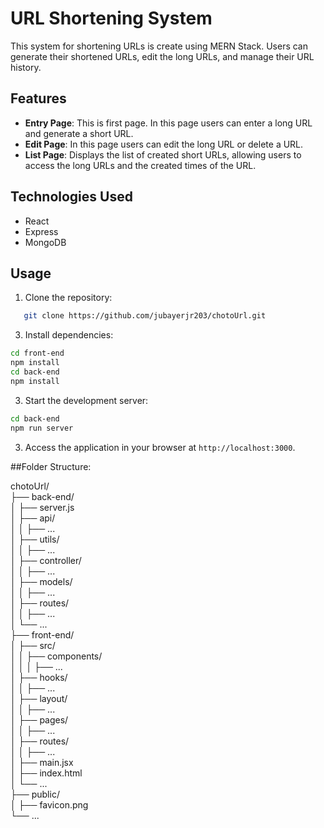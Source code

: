 # URL Shortening System

This system for shortening URLs is create using MERN Stack. Users can generate their shortened URLs, edit the long URLs, and manage their URL history.

## Features

- **Entry Page**: This is first page. In this page users can enter a long URL and generate a short URL.
- **Edit Page**: In this page users can edit the long URL or delete a URL.
- **List Page**: Displays the list of created short URLs, allowing users to access the long URLs and the created times of the URL.

## Technologies Used

- React
- Express
- MongoDB

## Usage

1. Clone the repository:

```bash
   git clone https://github.com/jubayerjr203/chotoUrl.git
```

3. Install dependencies:
```bash
cd front-end
npm install
cd back-end
npm install
```
3. Start the development server:
```bash
cd back-end
npm run server
```
3. Access the application in your browser at `http://localhost:3000`.

##Folder Structure:

chotoUrl/                                                                                                                      
├── back-end/                                                                                                                    
│   ├── server.js                                                                                                                                         
│   ├── api/                                                                                                                         
│   │   ├── ...                                                                                                                    
│   ├── utils/                                                                                                                    
│   │   ├── ...                                                                                                                    
│   ├── controller/                                                                                                                    
│   │   ├── ...                                                                                                                    
│   ├── models/                                                                                                                    
│   │   ├── ...                                                                                                                    
│   ├── routes/                                                                                                                    
│   │   ├── ...                                                                                                                    
│   └── ...                                                                                                                    
├── front-end/                                                                                                                    
│   ├── src/                                                                                                                    
│   │   ├── components/                                                                                                                    
│   │   │   ├── ...                                                                                                                    
│   ├── hooks/                                                                                                                    
│   │   ├── ...                                                                                                                    
│   ├── layout/                                                                                                                    
│   │   ├── ...                                                                                                                    
│   ├── pages/                                                                                                                    
│   │   ├── ...                                                                                                                    
│   ├── routes/                                                                                                                    
│   │   ├── ...                                                                                                                    
│   ├── main.jsx                                                                                                                    
│   ├── index.html                                                                                                                    
│   └── ...                                                                                                                   
├── public/                                                                                                                   
│   ├── favicon.png                                                                                                                   
└── ...                                                                                                                   

